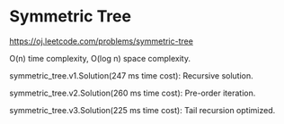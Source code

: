 Symmetric Tree
=======================

https://oj.leetcode.com/problems/symmetric-tree

O(n) time complexity, O(log n) space complexity.

symmetric_tree.v1.Solution(247 ms time cost):	Recursive solution.

symmetric_tree.v2.Solution(260 ms time cost):	Pre-order iteration.

symmetric_tree.v3.Solution(225 ms time cost):	Tail recursion optimized.